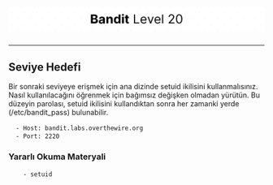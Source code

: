 # ![Bandit Level 20](https://github.com/YunusEmreAlps/Scenarios/blob/master/ctf-bandit/assets/Bandit20.png?raw=true)

---

## Seviye Hedefi

Bir sonraki seviyeye erişmek için ana dizinde setuid ikilisini kullanmalısınız. Nasıl kullanılacağını öğrenmek için bağımsız değişken olmadan yürütün. Bu düzeyin parolası, setuid ikilisini kullandıktan sonra her zamanki yerde (/etc/bandit_pass) bulunabilir.

``` {.sh}
  - Host: bandit.labs.overthewire.org
  - Port: 2220
```

### Yararlı Okuma Materyali

``` {.sh}
    - setuid
```
